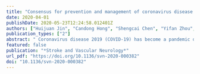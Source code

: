 ```yaml
---
title: "Consensus for prevention and management of coronavirus disease 2019 (COVID-19) for neurologists"
date: 2020-04-01
publishDate: 2020-05-23T12:24:58.012401Z
authors: ["Huijuan Jin", "Candong Hong", "Shengcai Chen", "Yifan Zhou", "Yong Wang", "Ling Mao", "Yanan Li", "Quanwei He", "Man Li", "Ying Su", "David Wang", "Longde Wang", "Bo Hu"]
publication_types: ["2"]
abstract: " Coronavirus disease 2019 (COVID‐19) has become a pandemic disease globally. Although COVID-19 directly invades lungs, it also involves the nervous system. Therefore, patients with nervous system involvement as the presenting symptoms in the early stage of infection may easily be misdiagnosed and their treatment delayed. They become silent contagious sources or ‘virus spreaders’. In order to help neurologists to better understand the occurrence, development and prognosis, we have developed this consensus of prevention and management of COVID‐19. It can also assist other healthcare providers to be familiar with and recognise COVID-19 in their evaluation of patients in the clinic and hospital environment. "
featured: false
publication: "*Stroke and Vascular Neurology*"
url_pdf: "https://doi.org/10.1136/svn-2020-000382"
doi: "10.1136/svn-2020-000382"
---
```


